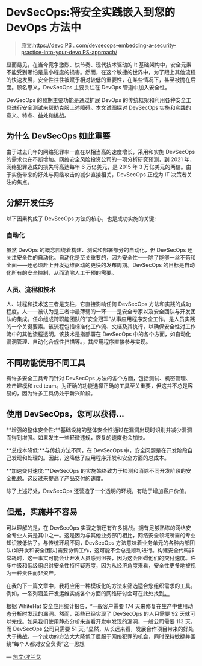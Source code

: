 # DevSecOps:将安全实践嵌入到您的 DevOps 方法中

> 原文:[https://devo PS . com/devsecops-embedding-a-security-practice-into-your-devo PS-approach/](https://devops.com/devsecops-embedding-a-security-practice-into-your-devops-approach/)

显而易见，在当今竞争激烈、快节奏、现代技术驱动的 It 基础架构中，安全元素不能受到哪怕是最小程度的损害。然而，在这个敏捷的世界中，为了跟上其他流程的快速发展，安全性往往被赋予相对较低的重要性，在某些情况下，甚至被抛在后面。顾名思义，DevSecOps 主要关注在 DevOps 管道中加入安全性。

DevSecOps 的预期主要功能是通过扩展 DevOps 的传统框架和利用各种安全工具进行安全测试来帮助克服上述障碍。本文试图探讨 DevSecOps 实施和实践的意义、特点、益处和挑战。

## **为什么 DevSecOps 如此重要**

由于过去几年的网络犯罪率一直在以相当高的速度增长，采用和实施 DevSecOps 的需求也在不断增加。网络安全风险投资公司的一项分析研究预测，到 2021 年，网络犯罪造成的损失将高达每年 6 万亿美元，是 2015 年 3 万亿美元的两倍。由于实施带来的好处与网络攻击的减少直接相关，DevSecOps 正成为 IT 决策者关注的焦点。

## **分解开发任务**

以下因素构成了 DevSecOps 方法的核心，也是成功实施的关键:

### **自动化**

虽然 DevOps 的概念围绕着构建、测试和部署部分的自动化，但 DevSecOps 还关注安全性的自动化。自动化是至关重要的，因为安全性——除了能够一丝不苟和全面——还必须赶上开发运维驱动的更快的发布周期。DevSecOps 的目标是自动化所有的安全控制，从而消除人工干预的需要。

### **人员、流程和技术**

人、过程和技术这三者是支柱，它直接影响任何 DevSecOps 方法和实践的成功程度。人——被认为是三者中最薄弱的一环——是安全专家以及安全团队与开发团队的集成。任命组成跨职能团队的“安全冠军”从事应用程序安全工作，是人员实践的一个关键要素。该流程包括标准化工作流、文档及其执行，以确保安全性对工作流中的其他流程透明。该技术是指部署在 DevSecOps 中的各个方面，如自动化漏洞管理、自动化合规性扫描等。，其应用程序直接参与实现。

## **不同功能使用不同工具**

有许多安全工具专门针对 DevSecOps 方法的各个方面，包括测试、机密管理、攻击建模和 red team。为正确的功能选择正确的工具至关重要，但这并不总是容易的，因为许多工具仍处于新兴阶段。

## **使用 DevSecOps，您可以获得…**

**增强的整体安全性:**基础设施的整体安全性通过在漏洞出现时识别并减少漏洞而得到增强。如果发生一些轻微违规，恢复的速度也会加快。

**总成本降低:**与传统方法不同，在 DevSecOps 中，安全问题是在开发阶段自己发现和处理的。因此，这降低了应用程序开发和安全方面的总成本。

**加速交付速度:**DevSecOps 的实施始终致力于检测和消除不同开发阶段的安全瓶颈。这反过来提高了产品交付的速度。

除了上述好处，DevSecOps 还营造了一个透明的环境，有助于增加客户价值。

## **但是，实施并不容易**

可以理解的是，在 DevSecOps 实现之前还有许多挑战。拥有足够熟练的网络安全专业人员是其中之一。这是因为与其他业务部门相比，网络安全领域所需的专业知识被低估了。与传统环境不同，DevSecOps 方法意味着业务单元的各种内部团队(如开发和安全团队)需要协调工作，这可能不会总是顺利进行。构建安全代码非常耗时，这一事实可能会让开发人员感到沮丧，因为这会阻碍他们的交付速度。许多中级和低级组织对安全性持怀疑态度，因为从经济角度来看，安全性更多地被视为一种责任而非资产。

在我的下一篇文章中，我将应用一种模板化的方法来筛选适合您组织需求的工具。例如，一系列涵盖开发运维实施各个方面的网络研讨会可在此处找到[。](https://ter.li/smevrr)

根据 WhiteHat 安全应用统计报告，“一般客户需要 174 天来修复在生产中使用动态分析时发现的漏洞。然而，那些已经实现了 DevSecOps 的人只需要 92 天就可以完成。如果我们使用静态分析来查看开发中发现的漏洞，一般公司需要 113 天，而 DevSecOps 公司只需要 51 天。”显然，从长远来看，发展合作项目带来的好处大于挑战。一个成功的方法大大降低了屈服于网络犯罪的机会，同时保持敏捷并围绕“每个人都对安全负责”这一思想

— [凯文·埃兰戈](https://devops.com/author/kavin-elango/)